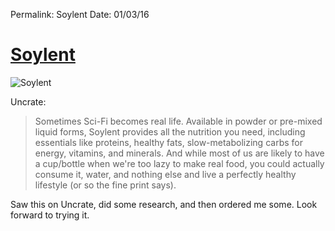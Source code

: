 Permalink: Soylent
Date: 01/03/16


# [Soylent](http://uncrate.com/stuff/soylent/)

![Soylent](https://dl.dropbox.com/s/dp2r600p5kj5i89/IMG_2205.JPG?dl=0)

Uncrate: 

> Sometimes Sci-Fi becomes real life. Available in powder or pre-mixed liquid forms, Soylent provides all the nutrition you need, including essentials like proteins, healthy fats, slow-metabolizing carbs for energy, vitamins, and minerals. And while most of us are likely to have a cup/bottle when we're too lazy to make real food, you could actually consume it, water, and nothing else and live a perfectly healthy lifestyle (or so the fine print says).

Saw this on Uncrate, did some research, and then ordered me some. Look forward to trying it.
